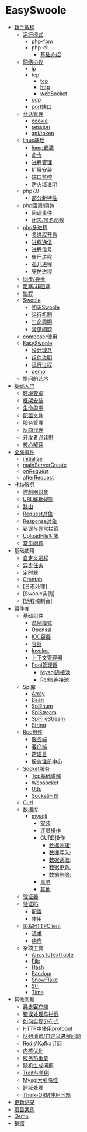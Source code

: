 # EasySwoole

- [新手教程](noobCourse/Introduction.md)
    - [运行模式](noobCourse/RunMode/Introduction.md)
        - [php-fpm](noobCourse/RunMode/php-fpm.md)
        - php-cli
            - [基础介绍](noobCourse/RunMode/php-cli/Introduction.md)
    - [网络协议](noobCourse/NetworkrPotocol/Introduction.md)
        - [ip](noobCourse/NetworkrPotocol/ip.md)
        - tcp
            - [tcp](noobCourse/NetworkrPotocol/tcp/tcp.md)
            - [http](noobCourse/NetworkrPotocol/tcp/http.md)
            - [webSocket](noobCourse/NetworkrPotocol/tcp/websocket.md)
        - [udp](noobCourse/NetworkrPotocol/udp.md)
        - [port端口](noobCourse/NetworkrPotocol/port.md)
    - [会话管理](noobCourse/Conversation/Introduction.md)
        - [cookie](noobCourse/Conversation/Cookie.md)
        - [session](noobCourse/Conversation/Session.md)
        - [api/token](noobCourse/Conversation/token.md)
    - [linux基础](noobCourse/Linux/Introduction.md)
        - [lnmp安装](noobCourse/Linux/Lnmp.md)
        - [命令](noobCourse/Linux/Command.md)
        - [进程管理](noobCourse/Linux/Process.md)
        - [扩展安装](noobCourse/Linux/Extention.md)
        - [端口监控](noobCourse/Linux/Port.md)
        - [防火墙说明](noobCourse/Linux/Firewall.md)
    - php7.0
        - [部分新特性](noobCourse/PHP/Php7.md)
    - php回调/闭包
        - [回调事件](noobCourse/PHP/Callback.md)
        - [闭包/匿名函数](noobCourse/PHP/Closures.md)
    - [php多进程](noobCourse/PHP/Multiprocess/Introduction.md)
        - [多进程开启](noobCourse/PHP/Multiprocess/fork.md)
        - [进程通信](noobCourse/PHP/Multiprocess/ProcessCommunication.md)
        - [进程信号](noobCourse/PHP/Multiprocess/ProcessSignal.md)
        - [僵尸进程](noobCourse/PHP/Multiprocess/ZombieProcess.md)
        - [孤儿进程](noobCourse/PHP/Multiprocess/OrphanProcess.md)
        - [守护进程](noobCourse/PHP/Multiprocess/Deamon.md)
    - [同步/异步](noobCourse/Sync.md)
    - [阻塞/非阻塞](noobCourse/Block.md)
    - [协程](noobCourse/Coroutine.md)
    - [Swoole]()
        - [初识Swoole](noobCourse/Swoole/Start.md)
        - [运行机制](noobCourse/Swoole/RunningMode.md)
        - [生命周期](noobCourse/Swoole/Lifecycle.md)
        - [常见问题]()
    - [composer使用](noobCourse/Composer.md)
    - [EasySwoole](noobCourse/EasySwoole/Introduction.md)
        - [设计理念](noobCourse/EasySwoole/DesignIdea.md)
        - [组件说明](noobCourse/EasySwoole/Section.md)
        - [运行过程](noobCourse/EasySwoole/RunSteps.md)
        - [demo](noobCourse/EasySwoole/Demo.md)
    - [提问的艺术](noobCourse/ArtOfAskingQuestions.md)
- [基础入门](README.md)
    - [环境要求](Introduction/environment.md)
    - [框架安装](Introduction/install.md)
    - [生命周期](Introduction/lifecycle.md)
    - [配置文件](Introduction/config.md)
    - [服务管理](Introduction/server.md)
    - [反向代理](Introduction/proxy.md)
    - [开发者必读!!!](Introduction/remind.md)
    - [核心解读](Introduction/design.md)
- [全局事件](Event/Introduction.md)
    - [initialize](Event/initialize.md)
    - [mainServerCreate](Event/mainServerCreate.md)
    - [onRequest](Event/onRequest.md)
    - [afterRequest](Event/afterRequest.md)    
- [Http服务](Http/Introduction.md)    
    - [控制器对象](Http/controller.md)
    - [URL解析规则](Http/dispatch.md)
    - [路由](Http/FastRoute.md)
    - [Request对象](Http/request.md)
    - [Response对象](Http/response.md)
    - [错误与异常拦截](Http/exception.md)
    - [UploadFile对象](Http/UploadFile.md)
    - [常见问题](Http/problem.md)
- 基础使用
    - [自定义进程](BaseUsage/process.md)
    - [异步任务](Advanced/async_task.md)
    - [定时器](Advanced/timer.md)
    - [Crontab](SystemComponent/crontab.md)
    - [日志处理]
    - [Swoole实例]
    - [远程控制台]
- 组件库
    - 基础组件
        - [单例模式](Component/Singleton.md)
        - [Openssl](Component/Openssl.md)
        - [IOC容器](Component/di.md)
        - [容器](Component/Container.md)
        - [Invoker](Component/invoker.md)
        - [上下文管理器](Component/Context.md)
        - [Pool管理器](CoroutinePool/pool.md)
            - [Mysql连接池](CoroutinePool/mysql_pool.md)
            - [Redis连接池](CoroutinePool/redis_pool.md)
    - Spl库
        - [Array](Spl/array.md)
        - [Bean](Spl/bean.md)
        - [SplEnum](Spl/SplEnum.md)
        - [SplStream](Spl/SplStream.md)
        - [SplFileStream](Spl/SplFileStream.md)
        - [String](Spl/string.md)
    - [Rpc组件](Rpc/Introduction.md)
        - [服务端](Rpc/server.md)
        - [客户端](Rpc/client.md)
        - [跨语言](Rpc/otherPlatform.md)
        - [服务注册中心](Rpc/registerCenter.md)
    - [Socket服务](Socket/Introduction.md)
        - [Tcp基础讲解](Socket/Tcp.md)
        - [Websocket](Socket/WebSocket.md)
        - [Udp](Socket/Udp.md)
        - [Socket问题](Socket/Problem.md)
    - [Curl](Curl/curl.md)
    - 数据库
        - [mysqli](Database/mysqli/Introduction.md)
            - [安装](Database/mysqli/install.md)
            - [连贯操作](Database/mysqli/continuous_operation.md)
            - CURD操作
                - [数据创建](Database/mysqli/curd/create_data.md);
                - [数据写入](Database/mysqli/curd/insert_data.md);
                - [数据读取](Database/mysqli/curd/read_data.md);
                - [数据更新](Database/mysqli/curd/update_data.md);
                - [数据删除](Database/mysqli/curd/delete_data.md);
            - [事务](Database/mysqli/Transaction.md)
            - [其他](Database/mysqli/other.md)
    - [验证器](Tools/validate.md)
    - [验证码](Verifycode/Introduction.md)
        - [配置](Verifycode/Config.md)
        - [使用](Verifycode/VerifyCode.md)
    - [协程HTTPClient](CoroutineHttpClient/Introduction.md)
        - [请求](CoroutineHttpClient/Request.md)
        - [响应](CoroutineHttpClient/Response.md)
    - 杂项工具
        - [ArrayToTextTable](Tools/ArrayToTextTable.md)
        - [File](Tools/file.md)
        - [Hash](Tools/Hash.md)
        - [Random](Tools/random.md)
        - [SnowFlake](Tools/SnowFlake.md)
        - [Str](Tools/Str.md)
        - [Time](Tools/Time.md)
- 其他问题
    - [异步客户端](Othe/AsyncClient.md)
    - [错误处理与拦截](Othe/Exception.md)
    - [如何实现分布式](Othe/Distribute.md)
    - [HTTP中使用protobuf](Othe/Protobuf.md)
    - [队列消费/自定义进程问题](Othe/Process.md)
    - [Redis\Kafka订阅](Othe/RedisSubscribe.md)
    - [内核优化](Kernel/Optimization.md)
    - [服务热重载](Othe/HotReload.md)
    - [随机生成问题](Problem/random.md)
    - [Trait与单例](Problem/traitSingleTon.md)
    - [Mysql索引降维](Problem/mysqlIndexReduce.md)
    - [跨域处理](Problem/cors.md)
    - [Think-ORM使用问题](Problem/TpORM.md)
- [更新记录](UpdateLog/Introduction.md)
- [项目案例](Case/case.md)
- [Demo](demo.md)
- [捐赠](donate.md)
